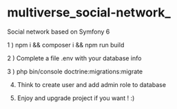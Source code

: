 # multiverse_social-network_
Social network based on Symfony 6

1 ) npm i && composer i && npm run build

2 ) Complete a file .env with your database info

3 ) php bin/console doctrine:migrations:migrate

4) Think to create user and add admin role to database

5) Enjoy and upgrade project if you want ! :)

